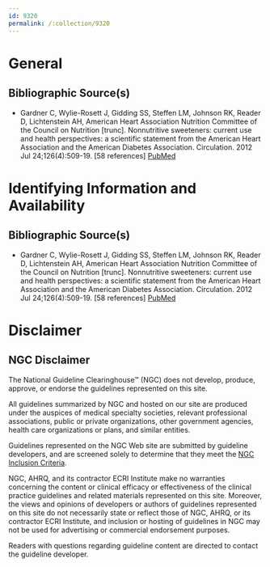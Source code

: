```yaml
---
id: 9320
permalink: /:collection/9320
---
```


# General

## Bibliographic Source(s)

- Gardner C, Wylie-Rosett J, Gidding SS, Steffen LM, Johnson RK, Reader D, Lichtenstein AH, American Heart Association Nutrition Committee of the Council on Nutrition [trunc]. Nonnutritive sweeteners: current use and health perspectives: a scientific statement from the American Heart Association and the American Diabetes Association. Circulation. 2012 Jul 24;126(4):509-19. [58 references] [ PubMed ](http://www.ncbi.nlm.nih.gov/entrez/query.fcgi?cmd=Retrieve&db=pubmed&dopt=Abstract&list_uids=22777177)

# Identifying Information and Availability

## Bibliographic Source(s)

- Gardner C, Wylie-Rosett J, Gidding SS, Steffen LM, Johnson RK, Reader D, Lichtenstein AH, American Heart Association Nutrition Committee of the Council on Nutrition [trunc]. Nonnutritive sweeteners: current use and health perspectives: a scientific statement from the American Heart Association and the American Diabetes Association. Circulation. 2012 Jul 24;126(4):509-19. [58 references] [ PubMed ](http://www.ncbi.nlm.nih.gov/entrez/query.fcgi?cmd=Retrieve&db=pubmed&dopt=Abstract&list_uids=22777177)

# Disclaimer

## NGC Disclaimer

The National Guideline Clearinghouse™ (NGC) does not develop, produce, approve, or endorse the guidelines represented on this site.

All guidelines summarized by NGC and hosted on our site are produced under the auspices of medical specialty societies, relevant professional associations, public or private organizations, other government agencies, health care organizations or plans, and similar entities.

Guidelines represented on the NGC Web site are submitted by guideline developers, and are screened solely to determine that they meet the [NGC Inclusion Criteria](/help-and-about/summaries/inclusion-criteria).

NGC, AHRQ, and its contractor ECRI Institute make no warranties concerning the content or clinical efficacy or effectiveness of the clinical practice guidelines and related materials represented on this site. Moreover, the views and opinions of developers or authors of guidelines represented on this site do not necessarily state or reflect those of NGC, AHRQ, or its contractor ECRI Institute, and inclusion or hosting of guidelines in NGC may not be used for advertising or commercial endorsement purposes.

Readers with questions regarding guideline content are directed to contact the guideline developer.

